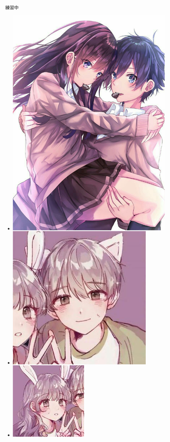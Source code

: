 <html>
   <hesd>
        <mata charset="utf-8">
    </hesd>
    <body>
        <p>練習中</p>
        <link href="網頁設計外觀.css" rel="stylesheet" type="text/css">
        <ul>
            <li><img src="圖片/2.jpg" alt="1"></li>
            <li><img src="圖片/3.jpg" alt="1"></li>
            <li><img src="圖片/5.jpg" alt="1"></li>
        </ul>
    </body>
